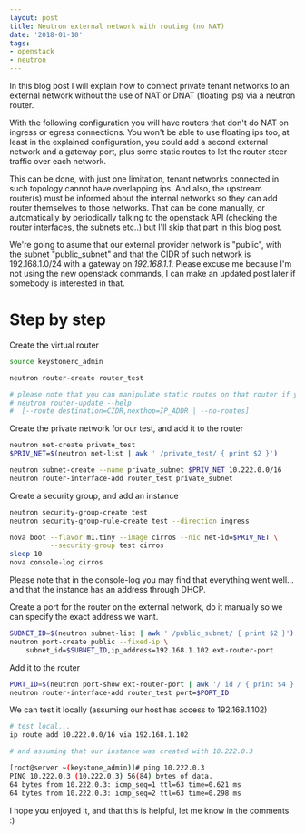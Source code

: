 ```yaml
---
layout: post
title: Neutron external network with routing (no NAT)
date: '2018-01-10'
tags:
- openstack
- neutron
---
```

In this blog post I will explain how to connect private tenant networks to
an external network without the use of NAT or DNAT (floating ips) via
a neutron router.

With the following configuration you will have routers that don't do NAT
on ingress or egress connections. You won't be able to use floating ips
too, at least in the explained configuration, you could add a second external
network and a gateway port, plus some static routes to let the router steer
traffic over each network.

This can be done, with just one limitation, tenant networks connected in
such topology cannot have overlapping ips. And also, the upstream router(s)
must be informed about the internal networks so they can add router themselves
to those networks. That can be done manually, or automatically by periodically
talking to the openstack API (checking the router interfaces, the subnets etc..)
but I'll skip that part in this blog post.

We're going to asume that our external provider network is "public", with the
subnet "public_subnet" and that the CIDR of such network is 192.168.1.0/24 with
a gateway on *192.168.1.1*. Please excuse me because I'm not using the new
openstack commands, I can make an updated post later if somebody is interested
in that.

# Step by step

Create the virtual router

```bash
source keystonerc_admin

neutron router-create router_test

# please note that you can manipulate static routes on that router if you need:
# neutron router-update --help
#  [--route destination=CIDR,nexthop=IP_ADDR | --no-routes]
```

Create the private network for our test, and add it to the router

```bash
neutron net-create private_test
$PRIV_NET=$(neutron net-list | awk ' /private_test/ { print $2 }')

neutron subnet-create --name private_subnet $PRIV_NET 10.222.0.0/16
neutron router-interface-add router_test private_subnet
```

Create a security group, and add an instance

```bash
neutron security-group-create test
neutron security-group-rule-create test --direction ingress

nova boot --flavor m1.tiny --image cirros --nic net-id=$PRIV_NET \
          --security-group test cirros
sleep 10
nova console-log cirros
```

Please note that in the console-log you may find that everything went well...
and that the instance has an address through DHCP.

Create a port for the router on the external network, do it manually
so we can specify the exact address we want.

```bash
SUBNET_ID=$(neutron subnet-list | awk ' /public_subnet/ { print $2 }')
neutron port-create public --fixed-ip \
    subnet_id=$SUBNET_ID,ip_address=192.168.1.102 ext-router-port
```

Add it to the router

```bash
PORT_ID=$(neutron port-show ext-router-port | awk '/ id / { print $4 } ')
neutron router-interface-add router_test port=$PORT_ID
````

We can test it locally (assuming our host has access to 192.168.1.102)

```bash
# test local...
ip route add 10.222.0.0/16 via 192.168.1.102

# and assuming that our instance was created with 10.222.0.3

[root@server ~(keystone_admin)]# ping 10.222.0.3
PING 10.222.0.3 (10.222.0.3) 56(84) bytes of data.
64 bytes from 10.222.0.3: icmp_seq=1 ttl=63 time=0.621 ms
64 bytes from 10.222.0.3: icmp_seq=2 ttl=63 time=0.298 ms
```

I hope you enjoyed it, and that this is helpful, let me know in the comments :)
